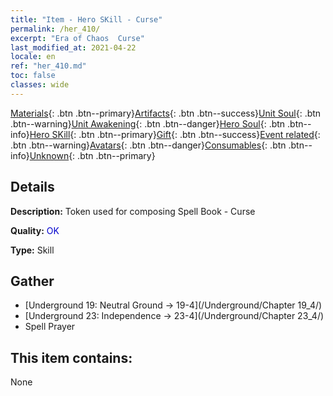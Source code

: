 ```yaml
---
title: "Item - Hero SKill - Curse"
permalink: /her_410/
excerpt: "Era of Chaos  Curse"
last_modified_at: 2021-04-22
locale: en
ref: "her_410.md"
toc: false
classes: wide
---
```

 [Materials](/Items/){: .btn .btn--primary}[Artifacts](/Items/Artifacts/){: .btn .btn--success}[Unit Soul](/Items/UnitSoul/){: .btn .btn--warning}[Unit Awakening](/Items/UnitAwakening/){: .btn .btn--danger}[Hero Soul](/Items/HeroSoul/){: .btn .btn--info}[Hero SKill](/Items/HeroSkill/){: .btn .btn--primary}[Gift](/Items/Gift/){: .btn .btn--success}[Event related](/Items/Events/){: .btn .btn--warning}[Avatars](/Items/Avatars/){: .btn .btn--danger}[Consumables](/Items/Consumables/){: .btn .btn--info}[Unknown](/Items/Unknown/){: .btn .btn--primary}

## Details
 **Description:** Token used for composing Spell Book - Curse

 **Quality:** <span style="color: #0000CD">OK</span>

 **Type:** Skill

## Gather

*    [Underground 19: Neutral Ground -> 19-4](/Underground/Chapter 19_4/) 
*    [Underground 23: Independence -> 23-4](/Underground/Chapter 23_4/) 
*    Spell Prayer 

## This item contains:

  None

